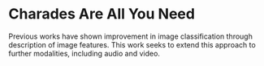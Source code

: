 # Charades Are All You Need
Previous works have shown improvement in image classification through description of image features. This work seeks to extend this approach to further modalities, including audio and video.
